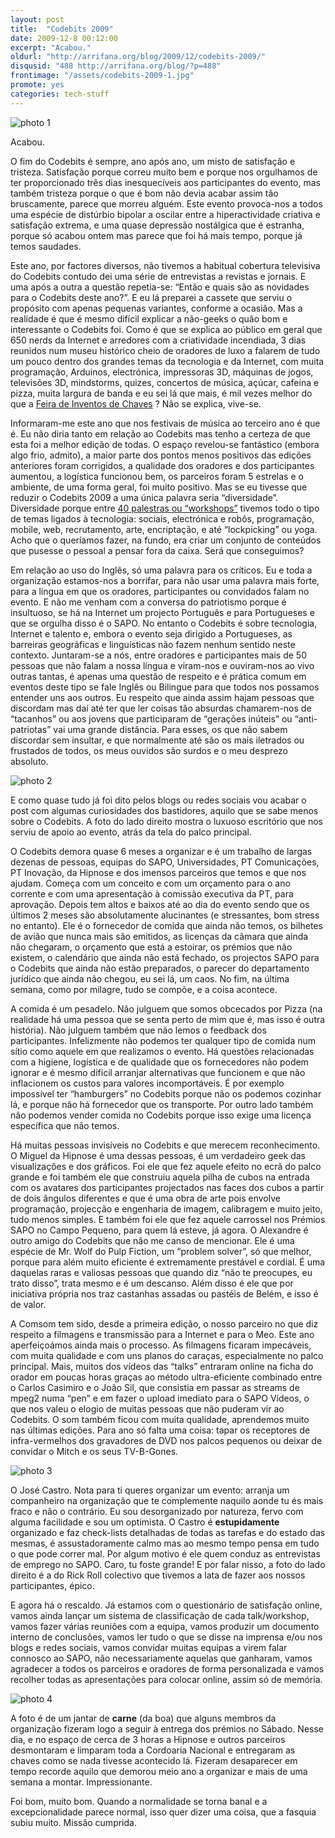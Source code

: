 ```yaml
---
layout: post
title:  "Codebits 2009"
date: 2009-12-8 00:12:00
excerpt: "Acabou."
oldurl: "http://arrifana.org/blog/2009/12/codebits-2009/"
disqusid: "488 http://arrifana.org/blog/?p=488"
frontimage: "/assets/codebits-2009-1.jpg"
promote: yes
categories: tech-stuff
---
```


![](/assets/codebits-2009-1.jpg "photo 1")

Acabou.

O fim do Codebits é sempre, ano após ano, um misto de satisfação e tristeza. Satisfação porque correu muito bem e porque nos orgulhamos de ter proporcionado três dias inesquecíveis aos participantes do evento, mas também tristeza porque o que é bom não devia acabar assim tão bruscamente, parece que morreu alguém. Este evento provoca-nos a todos uma espécie de distúrbio bipolar a oscilar entre a hiperactividade criativa e satisfação extrema, e uma quase depressão nostálgica que é estranha, porque só acabou ontem mas parece que foi há mais tempo, porque já temos saudades.

Este ano, por factores diversos, não tivemos a habitual cobertura televisiva do Codebits contudo dei uma série de entrevistas a revistas e jornais. E uma após a outra a questão repetia-se: “Então e quais são as novidades para o Codebits deste ano?”. E eu lá preparei a cassete que serviu o propósito com apenas pequenas variantes, conforme a ocasião. Mas a realidade é que é mesmo difícil explicar a não-geeks o quão bom e interessante o Codebits foi. Como é que se explica ao público em geral que 650 nerds da Internet e arredores com a criatividade incendiada, 3 dias reunidos num museu histórico cheio de oradores de luxo a falarem de tudo um pouco dentro dos grandes temas da tecnologia e da Internet, com muita programação, Arduinos, electrónica, impressoras 3D, máquinas de jogos, televisões 3D, mindstorms, quizes, concertos de música, açúcar, cafeína e pizza, muita largura de banda e eu sei lá que mais, é mil vezes melhor do que a [Feira de Inventos de Chaves][1] ? Não se explica, vive-se.

Informaram-me este ano que nos festivais de música ao terceiro ano é que é. Eu não diria tanto em relação ao Codebits mas tenho a certeza de que esta foi a melhor edição de todas. O espaço revelou-se fantástico (embora algo frio, admito), a maior parte dos pontos menos positivos das edições anteriores foram corrigidos, a qualidade dos oradores e dos participantes aumentou, a logística funcionou bem, os parceiros foram 5 estrelas e o ambiente, de uma forma geral, foi muito positivo. Mas se eu tivesse que reduzir o Codebits 2009 a uma única palavra seria “diversidade”. Diversidade porque entre [40 palestras ou “workshops”][2] tivemos todo o tipo de temas ligados à tecnologia: sociais, electrónica e robôs, programação, mobile, web, recrutamento, arte, encriptação, e até “lockpicking” ou yoga. Acho que o queríamos fazer, na fundo, era criar um conjunto de conteúdos que pusesse o pessoal a pensar fora da caixa. Será que conseguimos?

Em relação ao uso do Inglês, só uma palavra para os críticos. Eu e toda a organização estamos-nos a borrifar, para não usar uma palavra mais forte, para a língua em que os oradores, participantes ou convidados falam no evento. E não me venham com a conversa do patriotismo porque é insultuoso, se há na Internet um projecto Português e para Portugueses e que se orgulha disso é o SAPO. No entanto o Codebits é sobre tecnologia, Internet e talento e, embora o evento seja dirigido a Portugueses, as barreiras geográficas e linguísticas não fazem nenhum sentido neste contexto. Juntaram-se a nós, entre oradores e participantes mais de 50 pessoas que não falam a nossa língua e viram-nos e ouviram-nos ao vivo outras tantas, é apenas uma questão de respeito e é prática comum em eventos deste tipo se fale Inglês ou Bilingue para que todos nos possamos entender uns aos outros. Eu respeito que ainda assim hajam pessoas que discordam mas daí até ter que ler coisas tão absurdas chamarem-nos de “tacanhos” ou aos jovens que participaram de “gerações inúteis” ou “anti-patriotas” vai uma grande distância. Para esses, os que não sabem discordar sem insultar, e que normalmente até são os mais iletrados ou frustados de todos, os meus ouvidos são surdos e o meu desprezo absoluto.

![](/assets/codebits-2009-2.jpg "photo 2")

E como quase tudo já foi dito pelos blogs ou redes sociais vou acabar o post com algumas curiosidades dos bastidores, aquilo que se sabe menos sobre o Codebits. A foto do lado direito mostra o luxuoso escritório que nos serviu de apoio ao evento, atrás da tela do palco principal.

O Codebits demora quase 6 meses a organizar e é um trabalho de largas dezenas de pessoas, equipas do SAPO, Universidades, PT Comunicações, PT Inovação, da Hipnose e dos imensos parceiros que temos e que nos ajudam. Começa com um conceito e com um orçamento para o ano corrente e com uma apresentação à comissão executiva da PT, para aprovação. Depois tem altos e baixos até ao dia do evento sendo que os últimos 2 meses são absolutamente alucinantes (e stressantes, bom stress no entanto). Ele é o fornecedor de comida que ainda não temos, os bilhetes de avião que nunca mais são emitidos, as licenças da câmara que ainda não chegaram, o orçamento que está a estoirar, os prémios que não existem, o calendário que ainda não está fechado, os projectos SAPO para o Codebits que ainda não estão preparados, o parecer do departamento jurídico que ainda não chegou, eu sei lá, um caos. No fim, na última semana, como por milagre, tudo se compõe, e a coisa acontece.

A comida é um pesadelo. Não julguem que somos obcecados por Pizza (na realidade há uma pessoa que se senta perto de mim que é, mas isso é outra história). Não julguem também que não lemos o feedback dos participantes. Infelizmente não podemos ter qualquer tipo de comida num sítio como aquele em que realizamos o evento. Há questões relacionadas com a higiene, logística e de qualidade que os fornecedores não podem ignorar e é mesmo difícil arranjar alternativas que funcionem e que não inflacionem os custos para valores incomportáveis. É por exemplo impossível ter “hamburgers” no Codebits porque não os podemos cozinhar lá, e porque não há fornecedor que os transporte. Por outro lado também não podemos vender comida no Codebits porque isso exige uma licença específica que não temos.

Há muitas pessoas invisíveis no Codebits e que merecem reconhecimento. O Miguel da Hipnose é uma dessas pessoas, é um verdadeiro geek das visualizações e dos gráficos. Foi ele que fez aquele efeito no ecrã do palco grande e foi também ele que construiu aquela pilha de cubos na entrada com os avatares dos participantes projectados nas faces dos cubos a partir de dois ângulos diferentes e que é uma obra de arte pois envolve programação, projecção e engenharia de imagem, calibragem  e muito jeito, tudo menos simples. E também foi ele que fez aquele carrossel nos Prémios SAPO no Campo Pequeno, para quem lá esteve, já agora. O Alexandre é outro amigo do Codebits que não me canso de mencionar. Ele é uma espécie de Mr. Wolf do Pulp Fiction, um “problem solver”, só que melhor, porque para além muito eficiente é extremamente prestável e cordial. É uma daquelas raras e valiosas pessoas que quando diz “não te preocupes, eu trato disso”, trata mesmo e é um descanso. Além disso é ele que por iniciativa própria nos traz castanhas assadas ou pastéis de Belém, e isso é de valor.

A Comsom tem sido, desde a primeira edição, o nosso parceiro no que diz respeito a filmagens e transmissão para a Internet e para o Meo. Este ano aperfeiçoámos ainda mais o processo. As filmagens ficaram impecáveis, com muita qualidade e com uns planos do caraças, especialmente no palco principal. Mais, muitos dos vídeos das “talks” entraram online na ficha do orador em poucas horas graças ao método ultra-eficiente combinado entre o Carlos Casimiro e o João Sil, que consistia em passar as streams de mpeg2 numa “pen” e em fazer o upload imediato para o SAPO Vídeos, o que nos valeu o elogio de muitas pessoas que não puderam vir ao Codebits. O som também ficou com muita qualidade, aprendemos muito nas últimas edições. Para ano só falta uma coisa: tapar os receptores de infra-vermelhos dos gravadores de DVD nos palcos pequenos ou deixar de convidar o Mitch e os seus TV-B-Gones.

![](/assets/codebits-2009-3.jpg "photo 3")

O José Castro. Nota para ti queres organizar um evento: arranja um companheiro na organização que te complemente naquilo aonde tu és mais fraco e não o contrário. Eu sou desorganizado por natureza, fervo com alguma facilidade e sou um optimista. O Castro é **estupidamente** organizado e faz check-lists detalhadas de todas as tarefas e do estado das mesmas, é assustadoramente calmo mas ao mesmo tempo pensa em tudo o que pode correr mal. Por algum motivo é ele quem conduz as entrevistas de emprego no SAPO. Caro, tu foste grande! E por falar nisso, a foto do lado direito é a do Rick Roll colectivo que tivemos a lata de fazer aos nossos participantes, épico.

E agora há o rescaldo. Já estamos com o questionário de satisfação online, vamos ainda lançar um sistema de classificação de cada talk/workshop, vamos fazer várias reuniões com a equipa, vamos produzir um documento interno de conclusões, vamos ler tudo o que se disse na imprensa e/ou nos blogs e redes sociais, vamos convidar muitas equipas a virem falar connosco ao SAPO, não necessariamente aquelas que ganharam, vamos agradecer a todos os parceiros e oradores de forma personalizada e vamos recolher todas as apresentações para colocar online, assim só de memória.

![](/assets/codebits-2009-4.jpg "photo 4")

A foto é de um jantar de **carne** (da boa) que alguns membros da organização fizeram logo a seguir à entrega dos prémios no Sábado. Nesse dia, e no espaço de cerca de 3 horas a Hipnose e outros parceiros desmontaram e limparam toda a Cordoaria Nacional e entregaram as chaves como se nada tivesse acontecido lá. Fizeram desaparecer em tempo recorde aquilo que demorou meio ano a organizar e mais de uma semana a montar. Impressionante.

Foi bom, muito bom. Quando a normalidade se torna banal e a excepcionalidade parece normal, isso quer dizer uma coisa, que a fasquia subiu muito. Missão cumprida.

[1]: http://23xk.sl.pt
[2]: http://codebits.eu/s/calendar
